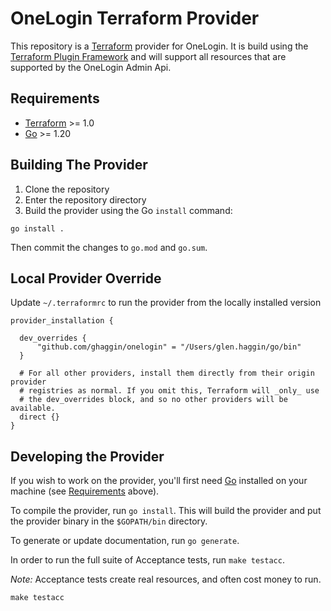 # OneLogin Terraform Provider

This repository is a [Terraform](https://www.terraform.io) provider for OneLogin. It is build using the [Terraform Plugin Framework](https://github.com/hashicorp/terraform-plugin-framework) and will support all resources that are supported by the OneLogin Admin Api.

## Requirements

- [Terraform](https://developer.hashicorp.com/terraform/downloads) >= 1.0
- [Go](https://golang.org/doc/install) >= 1.20

## Building The Provider

1. Clone the repository
1. Enter the repository directory
1. Build the provider using the Go `install` command:

```shell
go install .
```

Then commit the changes to `go.mod` and `go.sum`.

## Local Provider Override

Update `~/.terraformrc` to run the provider from the locally installed version
```
provider_installation {

  dev_overrides {
      "github.com/ghaggin/onelogin" = "/Users/glen.haggin/go/bin"
  }

  # For all other providers, install them directly from their origin provider
  # registries as normal. If you omit this, Terraform will _only_ use
  # the dev_overrides block, and so no other providers will be available.
  direct {}
}
```

## Developing the Provider

If you wish to work on the provider, you'll first need [Go](http://www.golang.org) installed on your machine (see [Requirements](#requirements) above).

To compile the provider, run `go install`. This will build the provider and put the provider binary in the `$GOPATH/bin` directory.

To generate or update documentation, run `go generate`.

In order to run the full suite of Acceptance tests, run `make testacc`.

*Note:* Acceptance tests create real resources, and often cost money to run.

```shell
make testacc
```
